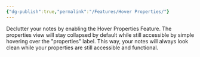 ```yaml
---
{"dg-publish":true,"permalink":"/Features/Hover Properties/"}
---
```


Declutter your notes by enabling the Hover Properties Feature. The properties view will stay collapsed by default while still accessible by simple hovering over the "properties" label. This way, your notes will always look clean while your properties are still accessible and functional.